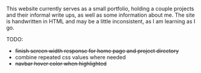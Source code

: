 This website currently serves as a small portfolio, holding a couple projects and their informal write ups, as well as some information about me. The site is handwritten in HTML and may be a little inconsistent, as I am learning as I go.

TODO:

- ~~finish screen width response for home page and project directory~~
- combine repeated css values where needed
- ~~navbar hover color when highlighted~~
